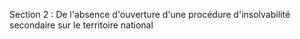 Section 2 :  De l'absence d'ouverture d'une procédure d'insolvabilité secondaire sur le territoire national
